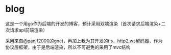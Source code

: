 # blog
这是一个用go作为后端的开发的博客，预计采用双端渲染（首次请求后端渲染+二次请求api前端渲染）

采用来自[@panjf2000](https://github.com/panjf2000/gnet)的gnet，再加上我为其开发的[tls，http2,ws解码器](https://github.com/luyu6056/gnet)，作为协议层框架，由于是后端渲染，所以不可避免的采用了mvc结构
